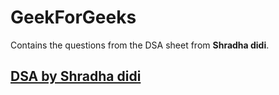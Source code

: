 # GeekForGeeks
Contains the questions from the DSA sheet from **Shradha didi**.
## [DSA by Shradha didi](https://docs.google.com/spreadsheets/d/1hXserPuxVoWMG9Hs7y8wVdRCJTcj3xMBAEYUOXQ5Xag/htmlview?usp=sharing&pru=AAABgJzJLtY*4J7zKd-5Vzgl0ghoepQd5w)

